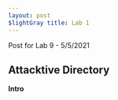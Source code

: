 ```yaml
---
layout: post 
$lightGray title: Lab 1 
---
```


Post for Lab 9 - 5/5/2021


## **Attacktive Directory** 

**Intro**
